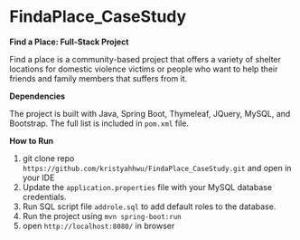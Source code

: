 # FindaPlace_CaseStudy

**Find a Place: Full-Stack Project**

Find a place is a community-based project that offers a variety of shelter locations for domestic violence victims or people who want to help their friends and family members that suffers from it.

**Dependencies**

The project is built with Java, Spring Boot, Thymeleaf, JQuery, MySQL, and Bootstrap. The full list is included in ``pom.xml`` file.

**How to Run**

1. git clone repo ``https://github.com/kristyahhwu/FindaPlace_CaseStudy.git`` and open in your IDE
2. Update the ``application.properties`` file with your MySQL database credentials.
3. Run SQL script file ``addrole.sql`` to add default roles to the database.
4. Run the project using ``mvn spring-boot:run``
5. open ``http://localhost:8080/`` in browser
